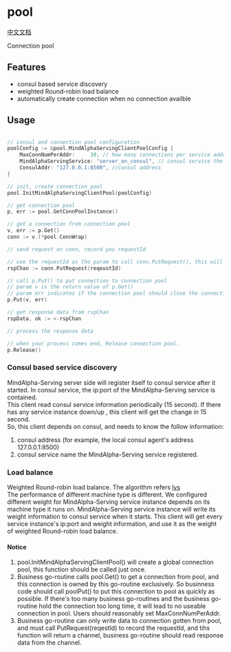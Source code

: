 # pool
[中文文档](README.CN.md) <br>

Connection pool

## Features
- consul based service discovery
- weighted Round-robin load balance
- automatically create connection when no connection availble

## Usage

```go

// consul and connection pool configuration
poolConfig := &pool.MindAlphaServingClientPoolConfig {
	MaxConnNumPerAddr:     30, // how many connections per service address
	MindAlphaServingService: "server_on_consul", // consul service the server registered on consul
	ConsulAddr: "127.0.0.1:8500", //consul address
}

// init, create connection pool
pool.InitMindAlphaServingClientPool(poolConfig)

// get connection pool
p, err := pool.GetConnPoolInstance()

// get a connection from connection pool
v, err := p.Get()
conn := v.(*pool.ConnWrap)

// send request on conn, record you requestId

// use the requestId as the param to call conn.PutRequest(), this will return a channel rspChan
rspChan := conn.PutRequest(reqeustId) 

// call p.Put() to put connection to connection pool
// param v is the return value of p.Get()
// param err indicates if the connection pool should close the connection v.
p.Put(v, err)

// get response data from rspChan
rspData, ok := <-rspChan

// process the response data

// when your process comes end, Release connection pool.
p.Release()

```

### Consul based service discovery
 MindAlpha-Serving server side will register itself to consul service after it started. In consul service, the ip:port of the MindAlpha-Serving service is contained. <br>
 This client read consul service information periodically (15 second). If there has any service instance down/up , this client will get the change in 15 second. <br>
 So, this client depends on consul, and needs to know the follow information: <br>
 1. consul address (for example, the local consul agent's address 127.0.0.1:8500)
 2. consul service name the MindAlpha-Serving service registered.
### Load balance
 Weighted Round-robin load balance. The algorithm refers [lvs](http://www.linuxvirtualserver.org/zh/lvs4.html) <br>
 The performance of different machine type is different. We configured different weight for MindAlpha-Serving service instance depends on its machine type it runs on. MindAlpha-Serving service instance will write its weight information to consul service when it starts. This client will get every service instance's ip:port and weight information, and use it as the weight of weighted Round-robin load balance.
 
#### Notice
 1. pool.InitMindAlphaServingClientPool() will create a global connection pool, this function should be called just once.
 2. Business go-routine calls pool.Get() to get a connection from pool, and this connection is owned by this go-routine exclusively. So businness code should call poolPut() to put this connection to pool as quickly as possible. If there's too many business go-routines and the business go-routine hold the connection too long time, it will lead to no useable connection in pool. Users should reasonably set MaxConnNumPerAddr.
 3. Business go-routine can only write data to connection gotten from pool, and must call PutRequest(reqestId) to record the requestId, and tihs function will return a channel, business go-routine should read response data from the channel.
